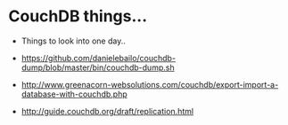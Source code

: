 # CouchDB things...

* Things to look into one day..

* https://github.com/danielebailo/couchdb-dump/blob/master/bin/couchdb-dump.sh
* http://www.greenacorn-websolutions.com/couchdb/export-import-a-database-with-couchdb.php
* http://guide.couchdb.org/draft/replication.html
 
